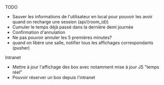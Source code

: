 TODO
* Sauver les informations de l'utilisateur en local pour pouvoir les avoir quand on recharge une session (api/{room_id})
* Cumuler le temps déjà passé dans la dernière demi journée
* Confirmation d'annulation
* Ne pas pouvoir annuler les 5 premières minutes?
* quand on libère une salle, notifier tous les affichages correspondants (pusher)

Intranet
* Mettre à jour l'affichage des box avec notamment mise à jour JS "temps réel"
* Pouvoir réserver un box depuis l'intranet
